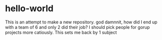 # hello-world
This is an attempt to make a new repository. god damnnit, how did I end up with a team of 6 and only 2 did their job? I should 
pick people for gorup projects more catiously. This sets me back by 1 subject
